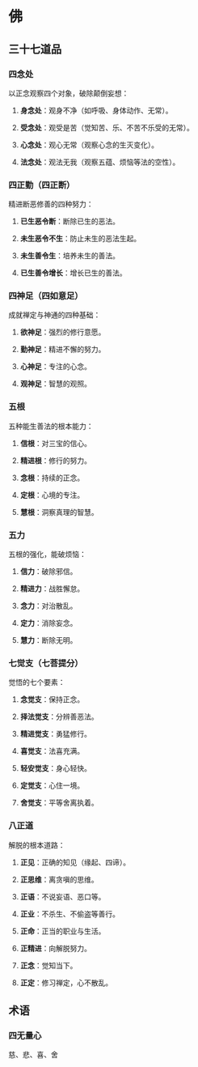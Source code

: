 # 佛

## 三十七道品

### 四念处

以正念观察四个对象，破除颠倒妄想：

1. **身念处**：观身不净（如呼吸、身体动作、无常）。

2. **受念处**：观受是苦（觉知苦、乐、不苦不乐受的无常）。

3. **心念处**：观心无常（观察心念的生灭变化）。

4. **法念处**：观法无我（观察五蕴、烦恼等法的空性）。

### 四正勤（四正断）

精进断恶修善的四种努力：

1. **已生恶令断**：断除已生的恶法。

2. **未生恶令不生**：防止未生的恶法生起。

3. **未生善令生**：培养未生的善法。

4. **已生善令增长**：增长已生的善法。

### 四神足（四如意足）

成就禅定与神通的四种基础：

1. **欲神足**：强烈的修行意愿。

2. **勤神足**：精进不懈的努力。

3. **心神足**：专注的心念。

4. **观神足**：智慧的观照。

### 五根

五种能生善法的根本能力：

1. **信根**：对三宝的信心。

2. **精进根**：修行的努力。

3. **念根**：持续的正念。

4. **定根**：心境的专注。

5. **慧根**：洞察真理的智慧。

### 五力

五根的强化，能破烦恼：

1. **信力**：破除邪信。

2. **精进力**：战胜懈怠。

3. **念力**：对治散乱。

4. **定力**：消除妄念。

5. **慧力**：断除无明。

### 七觉支（七菩提分）

觉悟的七个要素：

1. **念觉支**：保持正念。

2. **择法觉支**：分辨善恶法。

3. **精进觉支**：勇猛修行。

4. **喜觉支**：法喜充满。

5. **轻安觉支**：身心轻快。

6. **定觉支**：心住一境。

7. **舍觉支**：平等舍离执着。

### 八正道

解脱的根本道路：

1. **正见**：正确的知见（缘起、四谛）。

2. **正思维**：离贪嗔的思维。

3. **正语**：不说妄语、恶口等。

4. **正业**：不杀生、不偷盗等善行。

5. **正命**：正当的职业与生活。

6. **正精进**：向解脱努力。

7. **正念**：觉知当下。

8. **正定**：修习禅定，心不散乱。



## 术语

### 四无量心

慈、悲、喜、舍

